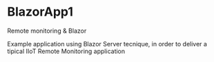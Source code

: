 # BlazorApp1
Remote monitoring  &amp; Blazor

Example application using Blazor Server tecnique, in order to deliver a tipical IIoT Remote Monitoring application
